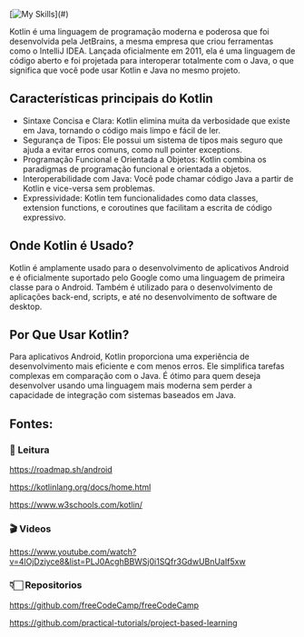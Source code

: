 [![My Skills](https://skillicons.dev/icons?i=kotlin,)](#)

Kotlin é uma linguagem de programação moderna e poderosa que foi desenvolvida pela JetBrains, a mesma empresa que criou ferramentas como o IntelliJ IDEA. Lançada oficialmente em 2011, ela é uma linguagem de código aberto e foi projetada para interoperar totalmente com o Java, o que significa que você pode usar Kotlin e Java no mesmo projeto.

## Características principais do Kotlin
- Sintaxe Concisa e Clara: Kotlin elimina muita da verbosidade que existe em Java, tornando o código mais limpo e fácil de ler.
- Segurança de Tipos: Ele possui um sistema de tipos mais seguro que ajuda a evitar erros comuns, como null pointer exceptions.
- Programação Funcional e Orientada a Objetos: Kotlin combina os paradigmas de programação funcional e orientada a objetos.
- Interoperabilidade com Java: Você pode chamar código Java a partir de Kotlin e vice-versa sem problemas.
- Expressividade: Kotlin tem funcionalidades como data classes, extension functions, e coroutines que facilitam a escrita de código expressivo.
## Onde Kotlin é Usado?
Kotlin é amplamente usado para o desenvolvimento de aplicativos Android e é oficialmente suportado pelo Google como uma linguagem de primeira classe para o Android. Também é utilizado para o desenvolvimento de aplicações back-end, scripts, e até no desenvolvimento de software de desktop.

## Por Que Usar Kotlin?
Para aplicativos Android, Kotlin proporciona uma experiência de desenvolvimento mais eficiente e com menos erros.
Ele simplifica tarefas complexas em comparação com o Java.
É ótimo para quem deseja desenvolver usando uma linguagem mais moderna sem perder a capacidade de integração com sistemas baseados em Java.

## Fontes:
### 📖 Leitura
https://roadmap.sh/android

https://kotlinlang.org/docs/home.html

https://www.w3schools.com/kotlin/
### 🎬 Videos
https://www.youtube.com/watch?v=4lOjDziyce8&list=PLJ0AcghBBWSj0i1SQfr3GdwUBnUaIf5xw

### 👇🏻 Repositorios
https://github.com/freeCodeCamp/freeCodeCamp

https://github.com/practical-tutorials/project-based-learning

